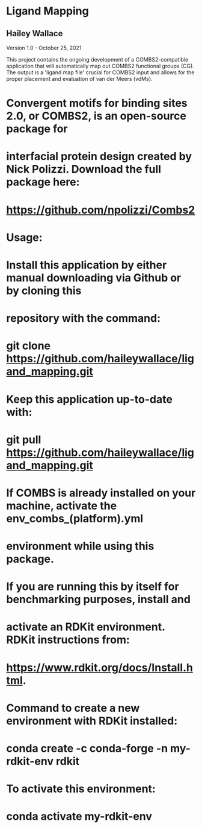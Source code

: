 # Ligand Mapping 
## Hailey Wallace 
Version 1.0 - October 25, 2021

 This project contains the ongoing development of a COMBS2-compatible application 
 that will automatically map out COMBS2 functional groups (CG). The output is a 
 'ligand map file' crucial for COMBS2 input and allows for the proper placement and 
 evaluation of van der Meers (vdMs).
#
#
# Convergent motifs for binding sites 2.0, or COMBS2, is an open-source package for 
# interfacial protein design created by Nick Polizzi. Download the full package here:
# https://github.com/npolizzi/Combs2
#
#
# Usage:
#
# Install this application by either manual downloading via Github or by cloning this 
# repository with the command:
# git clone https://github.com/haileywallace/ligand_mapping.git
#
# Keep this application up-to-date with:
# git pull https://github.com/haileywallace/ligand_mapping.git
# 
# If COMBS is already installed on your machine, activate the env_combs_(platform).yml 
# environment while using this package. 
#
# If you are running this by itself for benchmarking purposes, install and 
# activate an RDKit environment. RDKit instructions from:
# https://www.rdkit.org/docs/Install.html. 
#
# Command to create a new environment with RDKit installed:
# conda create -c conda-forge -n my-rdkit-env rdkit
# 
# To activate this environment:
# conda activate my-rdkit-env
